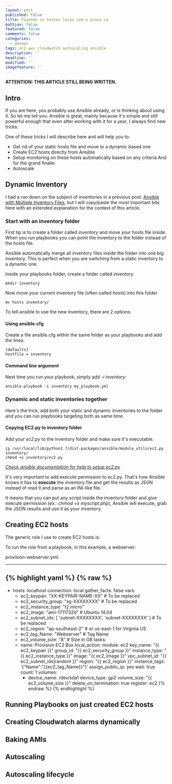 ```yaml
---
layout: post
published: false
title: Fazendo os testes locos com o prose.io
mathjax: false
featured: false
comments: false
categories:
  - devops
tags: ec2 aws cloudwatch autoscaling ansible
description: ''
headline: ''
modified: ''
imagefeature: ''
---
```


**ATTENTION: THIS ARTICLE STILL BEING WRITTEN.**

## Intro

If you are here, you probably use Ansible already, or is thinking about using it. 
So let me tell you: Ansible is great, mainly because it's simple and still powerful enough that even after working with it for a year, I always find new tricks.

One of these tricks I will describe here and will help you to:
- Get rid of your static hosts file and move to a dynamic based one
- Create EC2 hosts directly from Ansible
- Setup monitoring on these hosts automatically based on any criteria
And for the grand finalle:
- Autoscale

## Dynamic Inventory

I had a run down on the subject of inventories in a previous post: [Ansible with Multiple Inventory Files](http://allandenot.com/devops/2015/01/16/ansible-with-multiple-inventory-files.html), but I will copy/paste the most important bits here with an extended explanation for the context of this article.

### Start with an inventory folder

First tip is to create a folder called *inventory* and move your hosts file inside. When you run playbooks you can point the inventory to the folder instead of the hosts file. 

Ansible automatically merge all inventory files inside the folder into one big inventory. This is perfect when you are switching from a static inventory to a dynamic one.

Inside your playbooks folder, create a folder called *inventory*.

    mkdir inventory
    
Now move your current inventory file (often called *hosts*) into this folder

    mv hosts inventory/
    
To tell ansible to use the new inventory, there are 2 options:

#### Using ansible.cfg

Create a file ansible.cfg within the same folder as your playbooks and add the lines:

    [defaults]
    hostfile = inventory

#### Command line argument

Next time you run your playbook, simply add *-i inventory*:

    ansible-playbook -i inventory my_playbook.yml
    
### Dynamic and static inventories together

Here's the trick, add both your static and dynamic inventories to the folder and you can run playbooks targeting both as same time.

#### Copying EC2.py to inventory folder

Add your *ec2.py* to the inventory folder and make sure it's executable.

    cp /usr/local/lib/python2.7/dist-packages/ansible/module_utils/ec2.py inventory/
    chmod +x inventory/ec2.py

*[Check ansible documentation for help to setup ec2.py](http://docs.ansible.com/intro_dynamic_inventory.html#example-aws-ec2-external-inventory-script)*

It's very important to add execute permission to ec2.py. That's how Ansible knows it has to **execute** the inventory file and get the results as JSON instead of read it and parse as an INI-like file.

It means that you can put any script inside the inventory folder and give execute permission (*ex.: chmod +x myscript.php*), Ansible will execute, grab the JSON results and use it as your inventory.

## Creating EC2 hosts

The generic role I use to create EC2 hosts is:

To run the role from a playbook, in this example, a webserver:

provision-webserver.yml:

---

{% highlight yaml %}
{% raw %}
---
 - hosts: localhost
   connection: local
   gather_facts: false
   vars:
     - ec2_keypair: "XX-KEYPAIR-NAME-XX" # To be replaced
     - ec2_security_group: "sg-XXXXXXXX" # To be replaced
     - ec2_instance_type: "t2.micro"
     - ec2_image: "ami-1711732d"    # Ubuntu 14.04
     - ec2_subnet_ids: [ 'subnet-XXXXXXXX', 'subnet-XXXXXXXX' ] # To be replaced
     - ec2_region: "ap-southeast-2" # or us-east-1 for Virginia US
     - ec2_tag_Name: "Webserver"    # Tag Name
     - ec2_volume_size: "8"         # Size in GB
   tasks:
    - name: Provision EC2 Box
      local_action:
        module: ec2
        key_name: "{{ ec2_keypair }}"
        group_id: "{{ ec2_security_group }}"
        instance_type: "{{ ec2_instance_type }}"
        image: "{{ ec2_image }}"
        vpc_subnet_id: "{{ ec2_subnet_ids|random }}"
        region: "{{ ec2_region }}"
        instance_tags: '{"Name":"{{ec2_tag_Name}}"}'
        assign_public_ip: yes
        wait: true
        count: 1
        volumes:
         - device_name: /dev/sda1
           device_type: gp2
           volume_size: "{{ ec2_volume_size }}"
           delete_on_termination: true
      register: ec2
{% endraw %}
{% endhighlight %}

## Running Playbooks on just created EC2 hosts

## Creating Cloudwatch alarms dynamically

## Baking AMIs

## Autoscaling

## Autoscaling lifecycle
